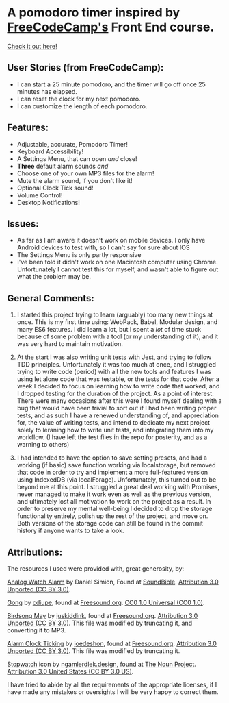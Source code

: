 # A pomodoro timer inspired by [FreeCodeCamp's](https://www.freecodecamp.com) Front End course.

[Check it out here!](http://pomodorotimer.surge.sh)

## User Stories (from FreeCodeCamp):
- I can start a 25 minute pomodoro, and the timer will go off once 25 minutes has elapsed.
- I can reset the clock for my next pomodoro.
- I can customize the length of each pomodoro.

## Features:

- Adjustable, accurate, Pomodoro Timer!
- Keyboard Accessibility!
- A Settings Menu, that can open *and* close!
- **Three** default alarm sounds *and*
- Choose one of your own MP3 files for the alarm!
- Mute the alarm sound, if you don't like it!
- Optional Clock Tick sound!
- Volume Control!
- Desktop Notifications!

## Issues:

- As far as I am aware it doesn't work on mobile devices. I only have Android devices to test with, so I can't say for sure about IOS
- The Settings Menu is only partly responsive
- I've been told it didn't work on one Macintosh computer using Chrome. Unfortunately I cannot test this for myself, and wasn't able to figure out what the problem may be.

## General Comments:

1. I started this project trying to learn (arguably) too many new things at once. This is my first time using: WebPack, Babel, Modular design, and many ES6 features. I did learn a lot, but I spent a *lot* of time stuck because of some problem with a tool (or my understanding of it), and it was very hard to maintain motivation.

2. At the start I was also writing unit tests with Jest, and trying to follow TDD principles. Unfortunately it was too much at once, and I struggled trying to write code (period) with all the new tools and features I was using let alone code that was testable, or the tests for that code. After a week I decided to focus on learning how to write code that worked, and I dropped testing for the duration of the project. As a point of interest: There were many occasions after this were I found myself dealing with a bug that would have been trivial to sort out if I had been writing proper tests, and as such I have a renewed understanding of, and appreciation for, the value of writing tests, and intend to dedicate my next project solely to leraning how to write unit tests, and integrating them into my workflow. (I have left the test files in the repo for posterity, and as a warning to others)

3. I had intended to have the option to save setting presets, and had a working (if basic) save function working via localstorage, but removed that code in order to try and implement a more full-featured version using IndexedDB (via localForage). Unfortunately, this turned out to be beyond me at this point. I struggled a great deal working with Promises, never managed to make it work even as well as the previous version, and ultimately lost all motivation to work on the project as a result. In order to preserve my mental well-being I decided to drop the storage functionality entirely, polish up the rest of the project, and move on. Both versions of the storage code can still be found in the commit history if anyone wants to take a look.

## Attributions: 

The resources I used were provided with, great generosity, by:

[Analog Watch Alarm](http://soundbible.com/2197-Analog-Watch-Alarm.html) by Daniel Simion, Found at [SoundBible](http://soundbible.com/). [Attribution 3.0 Unported (CC BY 3.0)](https://creativecommons.org/licenses/by/3.0/legalcode).

[Gong](https://freesound.org/people/cdiupe/sounds/112507/) by [cdiupe](https://freesound.org/people/cdiupe/), found at [Freesound.org](https://freesound.org/). [CC0 1.0 Universal (CC0 1.0)](https://creativecommons.org/publicdomain/zero/1.0/legalcode).

[Birdsong May](http://freesound.org/people/juskiddink/sounds/98480/) by [juskiddink](http://freesound.org/people/juskiddink/), found at [Freesound.org](https://freesound.org/). [Attribution 3.0 Unported (CC BY 3.0)](https://creativecommons.org/licenses/by/3.0/legalcode). This file was modified by truncating it, and converting it to MP3.

[Alarm Clock Ticking](https://freesound.org/people/joedeshon/sounds/78563/) by [joedeshon](https://freesound.org/people/joedeshon/), found at [Freesound.org](https://freesound.org/). [Attribution 3.0 Unported (CC BY 3.0)](https://creativecommons.org/licenses/by/3.0/legalcode). This file was modified by truncating it.

[Stopwatch](https://thenounproject.com/search/?q=timer&creator=2823359&i=1136013) icon by [ngamlerdlek.design](https://thenounproject.com/ngamlerdlek.video/), found at [The Noun Project](https://thenounproject.com/). [Attribution 3.0 United States (CC BY 3.0 US)](https://creativecommons.org/licenses/by/3.0/us/legalcode).

I have tried to abide by all the requirements of the appropriate licenses, if I have made any mistakes or oversights I will be very happy to correct them.
